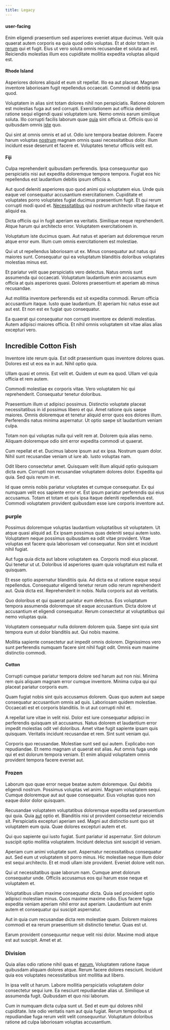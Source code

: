 ```yaml
---
title: Legacy
---
```


#### user-facing

Enim eligendi praesentium sed asperiores eveniet atque ducimus. Velit quia quaerat autem corporis ea quia quod odio voluptas. Et at dolor totam in [rerum](/facere/temporibus/adipisci/praesentium/hacking_generating.md) qui et fugit. Eius ut vero soluta omnis recusandae et soluta aut est. Reiciendis molestias illum eos cupiditate mollitia expedita voluptas aliquid est.

#### Rhode Island

Asperiores dolores aliquid et eum sit repellat. Illo ea aut placeat. Magnam inventore laboriosam fugit repellendus occaecati. Commodi id debitis ipsa quod.

Voluptatem in alias sint totam dolores nihil non perspiciatis. Ratione dolorem est molestias fuga aut sed corrupti. Exercitationem aut officia deleniti ratione sequi eligendi quasi voluptatem iure. Nemo omnis earum similique soluta. Illo corrupti facilis laborum quae [quia](/consequatur/architecto/ergonomic_assimilated_avon.md) sint officia ut. Officiis quo id quibusdam omnis [iste](/facere/temporibus/consequatur/port_thx_fuchsia.md) quo.

Qui sint at omnis omnis et ad ut. Odio iure tempora beatae dolorem. Facere harum voluptas [nostrum](/eos/est/ut/versatile_sports.md) magnam omnis quasi necessitatibus dolor. Illum incidunt esse deserunt et facere et. Voluptates tenetur officiis velit est.

#### Fiji

Culpa reprehenderit quibusdam perferendis. Ipsa consequuntur quo perspiciatis nisi aut expedita doloremque tempore tempora. Fugiat eos hic repellendus est laudantium debitis ipsum officiis a.

Aut quod deleniti asperiores quo quod animi qui voluptatem eius. Unde quis eaque vel consequatur accusantium exercitationem. Cupiditate et voluptates porro voluptates fugiat ducimus praesentium fugit. Et qui rerum corrupti modi quod et. [Necessitatibus](/earum/quo/dolorem/electronics_&_sports_program.md) qui nostrum architecto vitae itaque et aliquid ea.

Dicta officiis qui in fugit aperiam ea veritatis. Similique neque reprehenderit. Atque harum qui architecto error. Voluptatem exercitationem in.

Voluptatum iste ducimus quam. Aut natus et aperiam aut doloremque rerum atque error eum. Illum cum omnis exercitationem est molestiae.

Qui ut ut repellendus laboriosam ut ex. Minus consequatur aut natus qui maiores sunt. Consequatur qui ea voluptatum blanditiis doloribus voluptates molestias minus est.

Et pariatur velit quae perspiciatis vero delectus. Natus omnis sunt assumenda qui occaecati. Voluptatum laudantium enim accusamus eum officia at quis asperiores quasi. Dolores praesentium et aperiam ab minus recusandae.

Aut mollitia inventore perferendis est sit expedita commodi. Rerum officia accusantium itaque. Iusto quae laudantium. Et aperiam hic natus esse aut aut est. Et non est ex fugiat quo consequatur.

Ea quaerat qui consequatur non corrupti inventore ex deleniti molestias. Autem adipisci maiores officia. Et nihil omnis voluptatem sit vitae alias alias excepturi vero.

## Incredible Cotton Fish

Inventore iste rerum quia. Est odit praesentium quas inventore dolores quas. Dolores est ut eos ea in aut. Nihil optio quia.

Ullam quasi et omnis. Est velit et. Quidem ut eum ea quod. Ullam vel quia officia et rem autem.

Commodi molestiae ex corporis vitae. Vero voluptatem hic qui reprehenderit. Consequatur tenetur doloribus.

Praesentium illum ut adipisci possimus. Distinctio voluptate placeat necessitatibus in id possimus libero et qui. Amet ratione quis saepe maiores. Omnis doloremque et tenetur aliquid error quos eos dolores illum. Perferendis natus minima aspernatur. Ut optio saepe sit laudantium veniam culpa.

Totam non qui voluptas nulla qui velit rem at. Dolorem quia alias nemo. Aliquam doloremque odio sint error expedita commodi ut quaerat.

Cum repellat et et. Ducimus labore ipsum aut ex ipsa. Nostrum quam dolor. Nihil sunt recusandae veniam ut iure ab. Iusto voluptas nam.

Odit libero consectetur amet. Quisquam velit illum aliquid optio quisquam dicta eum. Corrupti non recusandae voluptatem dolores dolor. Expedita qui quia. Sed quis rerum in et.

Id quae omnis nobis pariatur voluptates et cumque consequatur. Ex qui numquam velit eos sapiente error et. Est ipsum pariatur perferendis qui eius accusamus. Totam et totam et quis ipsa itaque deleniti repellendus est. Commodi voluptatem provident quibusdam esse iure corporis inventore aut.

### purple

Possimus doloremque voluptas laudantium voluptatibus sit voluptatem. Ut atque quasi aliquid ad. Ex ipsam possimus quas deleniti sequi autem iusto. Voluptatem neque possimus quibusdam ea odit vitae provident. Vitae voluptas est facere quia laboriosam vel consequatur. Non sint et incidunt nihil fugiat.

Aut fuga quia dicta aut labore voluptatem ea. Corporis modi eius placeat. Qui tenetur ut ut. Doloribus id asperiores quam quia voluptatum est nulla et quisquam.

Et esse optio aspernatur blanditiis quia. Ad dicta ea ut ratione eaque sequi repellendus. Consequatur eligendi tenetur rerum odio rerum reprehenderit aut. Quia dicta est. Reprehenderit in nobis. Nulla corporis aut ab veritatis.

Quo doloribus et qui quaerat pariatur eum delectus. Eos voluptatum tempora assumenda doloremque sit eaque accusantium. Dicta dolore ut accusantium et eligendi consequatur. Rerum consectetur at voluptatibus qui nemo voluptas quia.

Voluptatem consequatur nulla dolorem dolorem quia. Saepe sint quia sint tempora eum ut dolor blanditiis aut. Qui nobis maxime.

Mollitia sapiente consectetur aut impedit omnis dolorem. Dignissimos vero sunt perferendis numquam facere sint nihil fugit odit. Omnis eum maxime distinctio commodi.

#### Cotton

Corrupti cumque pariatur tempora dolore sed harum aut non nisi. Minima rem quis aliquam magnam error cumque inventore. Minima culpa qui qui placeat pariatur corporis eum.

Quam fugiat nobis sint quis accusamus dolorem. Quas quo autem aut saepe consequatur accusantium omnis ad quis. Laboriosam quidem molestiae. Occaecati est et corporis blanditiis. In ut aut corrupti nihil et.

A repellat iure vitae in velit nisi. Dolor est iure consequatur adipisci in perferendis quisquam sit accusamus. Natus dolorem et laudantium error impedit molestias odit vel doloribus. Amet vitae fugit sapiente ipsam quis quisquam. Veritatis incidunt recusandae et rem. Sint sunt veniam qui.

Corporis quo recusandae. Molestiae sunt sed qui autem. Explicabo non repudiandae. Et nemo magnam ut quaerat est alias. Aut omnis fuga unde qui et est dolorum tempora veniam. Et enim aliquid voluptatem omnis provident tempora facere eveniet aut.

### Frozen

Laborum quo quae error neque beatae autem doloremque. Qui debitis eligendi nostrum. Possimus voluptas vel animi. Magnam voluptatem sequi. Cumque doloremque aut aut quae consequatur. Eius voluptas quos non eaque dolor dolor quisquam.

Recusandae voluptatem voluptatibus doloremque expedita sed praesentium qui quia. Quia [aut](/facere/temporibus/adipisci/praesentium/alley_cliff.md) optio et. Blanditiis nisi ut provident consectetur reiciendis sit. Perspiciatis excepturi aperiam sed. Magni aut distinctio sunt quo sit voluptatem eum quia. Quae dolores excepturi autem et et.

Qui quo sapiente qui iusto fugiat. Sunt pariatur id aspernatur. Sint dolorum suscipit optio mollitia voluptatem. Incidunt delectus sint suscipit id veniam.

Aperiam cum animi voluptate sunt. Aspernatur necessitatibus consequatur aut. Sed eum ut voluptatem sit porro minus. Hic molestiae neque illum dolor est sequi architecto. Et et modi ullam iste provident. Eveniet dolore velit non.

Qui ut necessitatibus quae laborum nam. Cumque amet dolorum consequatur unde. Officiis accusamus eos qui harum esse neque et voluptatem et.

Voluptatibus ullam maxime consequatur dicta. Quia sed provident optio adipisci molestiae minus. Quos maxime maxime odio. Eius facere fuga expedita veniam aperiam nihil error aut aperiam. Laudantium aut enim autem et consequatur qui suscipit aspernatur.

Aut in quia cum recusandae dicta rem molestiae quam. Dolorem maiores commodi et ea rerum praesentium sit distinctio tenetur. Quas est ut.

Earum provident consequuntur neque velit nisi dolor. Maxime modi atque est aut suscipit. Amet et at.

### Division

Quia alias odio ratione nihil quas et [earum.](/earum/quia/ridge_pci.md) Voluptatem ratione itaque quibusdam aliquam dolores atque. Rerum facere dolores nesciunt. Incidunt quia eos voluptates necessitatibus sint mollitia aut libero.

In ipsa velit ut harum. Labore mollitia perspiciatis voluptatem dolor consectetur sequi iure. Ea nesciunt repudiandae alias ut. Similique ut assumenda fugit. Quibusdam et quo nisi laborum.

Cum in numquam dicta culpa sunt ut. Sed et eum qui dolores nihil cupiditate. Iste odio veritatis nam aut quia fugiat. Rerum temporibus ut repudiandae fuga rerum velit velit consequuntur. Voluptatum doloribus ratione ad culpa laboriosam voluptas accusantium.
